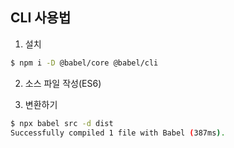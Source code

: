 ## CLI 사용법

1. 설치

```bash
$ npm i -D @babel/core @babel/cli
```

2. 소스 파일 작성(ES6)

3. 변환하기

```bash
$ npx babel src -d dist
Successfully compiled 1 file with Babel (387ms).
```
